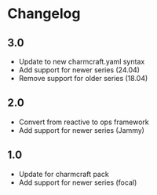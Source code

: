 # Changelog

## 3.0

* Update to new charmcraft.yaml syntax
* Add support for newer series (24.04)
* Remove support for older series (18.04)

## 2.0

* Convert from reactive to ops framework
* Add support for newer series (Jammy)

## 1.0

* Update for charmcraft pack
* Add support for newer series (focal)
